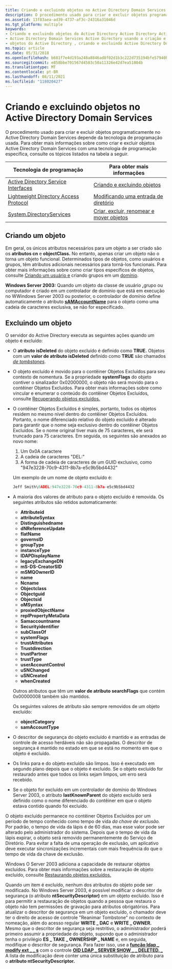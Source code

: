 ```yaml
---
title: Criando e excluindo objetos no Active Directory Domain Services
description: O procedimento usado para criar e excluir objetos programaticamente no Active Directory Domain Services depende da tecnologia de programação usada.
ms.assetid: 13f83aea-ad39-4737-af3c-24316a31046d
ms.tgt_platform: multiple
keywords:
- Criando e excluindo objetos do Active Directory Active Directory Active Directory
- Active Directory Domain Services Active Directory usando a criação e a exclusão de objetos
- objetos do Active Directory , criando e excluindo Active Directory Domain Services objetos
ms.topic: article
ms.date: 05/31/2018
ms.openlocfilehash: b681f7e4d193a248a8846ad8f02d1b3c222d735194bfe57940bd7e787710035d
ms.sourcegitcommit: e858bbe701567d4583c50a11326e42d7ea51804b
ms.translationtype: MT
ms.contentlocale: pt-BR
ms.lasthandoff: 08/11/2021
ms.locfileid: "118020427"
---
```

# <a name="creating-and-deleting-objects-in-active-directory-domain-services"></a>Criando e excluindo objetos no Active Directory Domain Services

O procedimento usado para criar e excluir objetos programaticamente no Active Directory Domain Services depende da tecnologia de programação usada. Para obter mais informações sobre como criar e excluir objetos Active Directory Domain Services com uma tecnologia de programação específica, consulte os tópicos listados na tabela a seguir.



| Tecnologia de programação                                                                       | Para obter mais informações                                                            |
|----------------------------------------------------------------------------------------------|---------------------------------------------------------------------------------|
| [Active Directory Service Interfaces](/windows/desktop/ADSI/active-directory-service-interfaces-adsi)         | [Criando e excluindo objetos](/windows/desktop/ADSI/creating-and-deleting-objects)             |
| [Lightweight Directory Access Protocol](/previous-versions/windows/desktop/ldap/lightweight-directory-access-protocol-ldap-api) | [Modificando uma entrada de diretório](/previous-versions/windows/desktop/ldap/modifying-a-directory-entry)                 |
| [System.DirectoryServices](/dotnet/api/system.directoryservices) | [Criar, excluir, renomear e mover objetos](https://msdn.microsoft.com/library/ms180850(v=VS.80).aspx) |



 

## <a name="creating-an-object"></a>Criando um objeto

Em geral, os únicos atributos necessários para um objeto a ser criado são os **atributos cn** e **objectClass.** No entanto, apenas criar um objeto não o torna um objeto funcional. Determinados tipos de objetos, como usuários e grupos, têm atributos adicionais necessários para torná-los funcionais. Para obter mais informações sobre como criar tipos específicos de objetos, consulte [Criando um usuário e](creating-a-user.md) criando grupos em um [domínio](creating-groups-in-a-domain.md).

**Windows Server 2003:** Quando um objeto da [](/windows/desktop/ADSchema/c-group)classe [](/windows/desktop/ADSchema/c-computer) de usuário [**,**](/windows/desktop/ADSchema/c-user)grupo ou computador é criado em um controlador de domínio que está em execução no WWindows Server 2003 ou posterior, o controlador de domínio define automaticamente o atributo [**sAMAccountName**](/windows/desktop/ADSchema/a-samaccountname) para o objeto como uma cadeia de caracteres exclusiva, se não for especificado.

## <a name="deleting-an-object"></a>Excluindo um objeto

O servidor do Active Directory executa as seguintes ações quando um objeto é excluído:

-   O **atributo isDeleted** do objeto excluído é definido como **TRUE.** Objetos com um **valor de atributo isDeleted** definido como **TRUE** são chamados [*de tombstones*](/previous-versions/windows/desktop/legacy/ms681941(v=vs.85)).
-   O objeto excluído é movido para o contêiner Objetos Excluídos para seu contexto de nomentura. Se a propriedade **systemFlags** do objeto contiver o sinalizador 0x02000000, o objeto não será movido para o contêiner Objetos Excluídos. Para obter mais informações sobre como vincular e enumerar o conteúdo do contêiner Objetos Excluídos, consulte [Recuperando objetos excluídos.](retrieving-deleted-objects.md)
-   O contêiner Objetos Excluídos é simples, portanto, todos os objetos residem no mesmo nível dentro do contêiner Objetos Excluídos. Portanto, o nome diferenciado relativo do objeto excluído é alterado para garantir que o nome seja exclusivo dentro do contêiner Objetos Excluídos. Se o nome original tiver mais de 75 caracteres, ele será truncado para 75 caracteres. Em seguida, os seguintes são anexados ao novo nome:
    1.  Um 0x0A caractere
    2.  A cadeia de caracteres "DEL:"
    3.  A forma de cadeia de caracteres de um GUID exclusivo, como "947e3228-70c9-4311-8b7a-e5c9b5bd4432"

    Um exemplo de um nome de objeto excluído é:
    ```C++
    Jeff Smith\0ADEL:947e3228-70c9-4311-8b7a-e5c9b5bd4432
    ```

    

-   A maioria dos valores de atributo para o objeto excluído é removida. Os seguintes atributos são retidos automaticamente:

    -   **Attributeid**
    -   **attributeSyntax**
    -   **Distinguishedname**
    -   **dNReferenceUpdate**
    -   **flatName**
    -   **governsID**
    -   **groupType**
    -   **instanceType**
    -   **lDAPDisplayName**
    -   **legacyExchangeDN**
    -   **mS-DS-CreatorSID**
    -   **mSMQOwnerID**
    -   **name**
    -   **Ncname**
    -   **Objectclass**
    -   **Objectguid**
    -   **Objectsid**
    -   **oMSyntax**
    -   **proxiedObjectName**
    -   **replPropertyMetaData**
    -   **Samaccountname**
    -   **Securityidentifier**
    -   **subClassOf**
    -   **systemFlags**
    -   **trustAttributes**
    -   **Trustdirection**
    -   **trustPartner**
    -   **trustType**
    -   **userAccountControl**
    -   **uSNChanged**
    -   **uSNCreated**
    -   **whenCreated**

    Outros atributos que têm um **valor de atributo searchFlags** que contém 0x00000008 também são mantidos.

    Os seguintes valores de atributo são sempre removidos de um objeto excluído:

    -   **objectCategory**
    -   **samAccountType**

-   O descritor de segurança do objeto excluído é mantido e as entradas de controle de acesso herdáveis não são propagadas. O descritor de segurança é mantido no estado em que se está no momento em que o objeto é excluído.
-   Os links para e do objeto excluído são limpos. Isso é executado em segundo plano depois que o objeto é excluído. Se o objeto excluído for restaurado antes que todos os links sejam limpos, um erro será recebido.
-   Se o objeto for excluído em um controlador de domínio do Windows Server 2003, o atributo **lastKnownParent** do objeto excluído será definido como o nome diferenciado do contêiner em que o objeto estava contido quando foi excluído.

O objeto excluído permanece no contêiner Objetos Excluídos por um período de tempo conhecido como tempo de vida *da chave de exclusão.* Por padrão, o tempo de vida da lápis é de 60 dias, mas esse valor pode ser alterado pelo administrador do sistema. Depois que o tempo de vida da lápis expirar, o objeto será removido permanentemente do Serviço de Diretório. Para evitar a falta de uma operação de exclusão, um aplicativo deve executar sincronizações incrementais com mais frequência do que o tempo de vida da chave de exclusão.

Windows O Server 2003 adiciona a capacidade de restaurar objetos excluídos. Para obter mais informações sobre a restauração de objeto excluído, consulte [Restaurando objetos excluídos.](restoring-deleted-objects.md)

Quando um item é excluído, nenhum dos atributos do objeto pode ser modificado. No Windows Server 2003, é possível modificar o descritor de segurança (o atributo **ntSecurityDescriptor)** em um objeto excluído. Isso é para permitir a restauração de objetos quando a pessoa que restaura o objeto não tem permissões de gravação para atributos obrigatórios. Para atualizar o descritor de segurança em um objeto excluído, o chamador deve ter o direito de acesso de controle "Reanimar Tombstone" no contexto de nomeação, além do acesso regular **WRITE \_ DAC** e **WRITE \_ OWNER.** Mesmo que o descritor de segurança seja restritivo, o administrador poderá primeiro assumir a propriedade do objeto, supondo que o administrador tenha o privilégio **ES \_ TAKE \_ OWNERSHIP \_ NAME** e, em seguida, modifique o descritor de segurança. Para fazer isso, use a [**função ldap \_ modify ext \_ \_ s**](/previous-versions/windows/desktop/api/winldap/nf-winldap-ldap_modify_ext_s) com o controle [**OID LDAP \_ SERVER SHOW \_ \_ DELETED. \_**](/previous-versions/windows/desktop/ldap/ldap-server-show-deleted-oid) A lista de modificação deve conter uma única substituição de atributo para o **atributo ntSecurityDescriptor.**

 

 